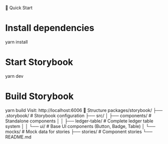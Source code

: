 🚀 Quick Start

# Install dependencies

yarn install

# Start Storybook

yarn dev

# Build Storybook

yarn build Visit: http://localhost:6006 📁 Structure packages/storybook/ ├── .storybook/ # Storybook
configuration ├── src/ │ ├── components/ # Standalone components │ │ ├── ledger-table/ # Complete
ledger table system │ │ └── ui/ # Base UI components (Button, Badge, Table) │ └── mocks/ # Mock data
for stories ├── stories/ # Component stories └── README.md
